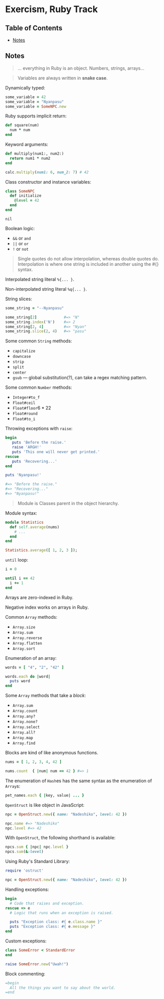 # Exercism, Ruby Track

## Table of Contents

* [Notes](#notes)

## Notes

> ... everything in Ruby is an object. Numbers, strings, arrays...

> Variables are always written in **snake case**.

Dynamically typed:

```ruby
some_variable = 42
some_variable = "Nyanpasu"
some_variable = SomeNPC.new
```

Ruby supports implicit return:

```ruby
def square(num)
  num * num
end
```

Keyword arguments:

```ruby
def multiply(num1:, num2:)
  return num1 * num2
end

calc.multiply(num1: 6, num_2: 7) # 42
```

Class constructor and instance variables:

```ruby
class SomeNPC
  def initialize
    @level = 42
  end
end
```

`nil`

Boolean logic:

* `&&` or `and`
* `||` or `or`
* `!` or `not`

> Single quotes do not allow interpolation, whereas double quotes do. Interpolation is where one string is included in another using the #{} syntax.

Interpolated string literal `%{... }`.

Non-interpolated string literal `%q{... }`.

String slices:

```ruby
some_string = "--Nyanpasu"

some_string[2]            #=> "N"
some_string.index('N')    #=> 2
some_string[2, 4]         #=> "Nyan"
some_string.slice(2, 4)   #=> "pasu"
```

Some common `String` methods:

* `capitalize`
* `downcase`
* `strip`
* `split`
* `center`
* `gsub` — global substitution(?), can take a regex matching pattern.

Some common `Number` methods:

* `Integer#to_f`
* `Float#ceil`
* `Float#floor`6 * 22
* `Float#round`
* `Float#to_i`

Throwing exceptions with `raise`:

```ruby
begin  
   puts 'Before the raise.'  
   raise 'ARGH!'  
   puts 'This one will never get printed.'  
rescue  
   puts 'Recovering...'  
end

puts 'Nyanpasu!'

#=> "Before the raise."
#=> "Recovering..."
#=> "Nyanpasu!"
```

> Module is Classes parent in the object hierarchy.

Module syntax:

```ruby
module Statistics
  def self.average(nums)
    # ...
  end
end

Statistics.average([ 1, 2, 3 ]);
```

`until` loop:

```ruby
i = 0

until i == 42
  i += 1
end
```

Arrays are zero-indexed in Ruby.

Negative index works on arrays in Ruby.

Common `Array` methods:

* `Array.size`
* `Array.sum`
* `Array.reverse`
* `Array.flatten`
* `Array.sort`

Enumeration of an array:

```ruby
words = [ "4", "2", "42" ]

words.each do |word|
  puts word
end
```

Some `Array` methods that take a *block*:

* `Array.sum` 
* `Array.count`
* `Array.any?`
* `Array.none?`
* `Array.select`
* `Array.all?`
* `Array.map`
* `Array.find`


Blocks are kind of like anonymous functions.

```ruby
nums = [ 1, 2, 3, 4, 42 ]

nums.count  { |num| num == 42 } #=> 1
```

The enumeration of `Hash`es has the same syntax as the enumeration of `Array`s:

```ruby
pet_names.each { |key, value| ... }
```

`OpenStruct` is like object in JavaScript:

```ruby
npc = OpenStruct.new({ name: "Nadeshiko", level: 42 })

npc.name #=> "Nadeshiko"
npc.level #=> 42
```

With `OpenStruct`, the following shorthand is available:

```ruby
npcs.sum { |npc| npc.level }
npcs.sum(&:level)
```

Using Ruby's Standard Library:

```ruby
require 'ostruct'

npc = OpenStruct.new({ name: "Nadeshiko", level: 42 })
```

Handling exceptions:

```ruby
begin
  # Code that raises and exception.
rescue => e
  # Logic that runs when an exception is raised.

  puts "Exception class: #{ e.class.name }"
  puts "Exception class: #{ e.message }"
end
```

Custom exceptions:

```ruby
class SomeError < StandardError
end

raise SomeError.new("Uwah!")
```

Block commenting:

```ruby
=begin
  All the things you want to say about the world.
=end
```

